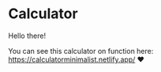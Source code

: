 # Calculator

Hello there!

You can see this calculator on function here: https://calculatorminimalist.netlify.app/ ❤️
